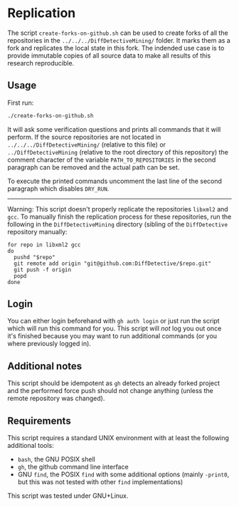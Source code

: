 # Replication

The script `create-forks-on-github.sh` can be used to create forks of all the
repositories in the `../../../DiffDetectiveMining/` folder. It marks them as a
fork and replicates the local state in this fork. The indended use case is to
provide immutable copies of all source data to make all results of this research
reproducible.

## Usage
First run:
```bash
./create-forks-on-github.sh
```

It will ask some verification questions and prints all commands that it will
perform. If the source repositories are not located in
`../../../DiffDetectiveMining/` (relative to this file) or
`../DiffDetectiveMining` (relative to the root directory of this repository) the
comment character of the variable `PATH_TO_REPOSITORIES` in the second paragraph
can be removed and the actual path can be set.

To execute the printed commands uncomment the last line of the second paragraph
which disables `DRY_RUN`.

---
Warning: This script doesn't properly replicate the repositories `libxml2` and
`gcc`. To manually finish the replication process for these repositories, run
the following in the `DiffDetectiveMining` directory (sibling of the
`DiffDetective` repository manually:
```
for repo in libxml2 gcc
do
  pushd "$repo"
  git remote add origin "git@github.com:DiffDetective/$repo.git"
  git push -f origin
  popd
done
```

## Login
You can either login beforehand with `gh auth login` or just run the script
which will run this command for you. This script will *not* log you out once
it's finished because you may want to run additional commands (or you where
previously logged in).

## Additional notes
This script should be idempotent as `gh` detects an already forked project and
the performed force push should not change anything (unless the remote
repository was changed).

## Requirements
This script requires a standard UNIX environment with at least the following
additional tools:
- `bash`, the GNU POSIX shell
- `gh`, the github command line interface
- GNU `find`, the POSIX `find` with some additional options (mainly `-print0`,
  but this was not tested with other `find` implementations)

This script was tested under GNU+Linux.
